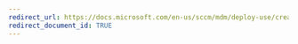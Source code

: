 ```yaml
---
redirect_url: https://docs.microsoft.com/en-us/sccm/mdm/deploy-use/creating-windows-phone-applications
redirect_document_id: TRUE
---
```

